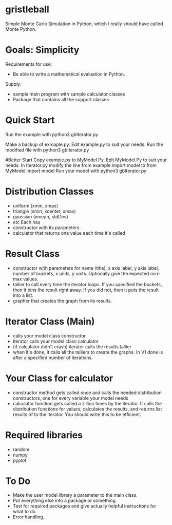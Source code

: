 # gristleball
Simple Monte Carlo Simulation in Python, which I really should have called Monte Python. 

# Goals: Simplicity
Requirements for use: 
* Be able to write a mathematical evaluation in Python.

Supply: 
* sample main program with sample calculator classes
* Package that contains all the support classes

# Quick Start
Run the example with 
python3 gbIterator.py

Make a backup of exmaple.py.
Edit example.py to suit your needs. 
Run the modified file with 
python3 gbIterator.py

#Better Start
Copy example.py to MyModel.Py. 
Edit MyModel.Py to suit your needs.
In Iterator.py modify the line
from example import model
to
from MyModel import model
Run your model with 
python3 gbIterator.py

# Distribution Classes
* uniform (xmin, xmax)
* triangle (xmin, xcenter, xmax)
* gaussian (xmean, stdDev)
* etc
Each has 
* constructor with its parameters
* calculator that returns one value each time it's called

# Result Class
* constructor with parameters for name (title), x axis label, y axis label, number of buckets, x units, y units. Optionally give the expected min-max values. 
* tallier to call every time the iterator loops. If you specified the buckets, then it bins the result right away. If you did not, then it puts the result into a list. 
* grapher that creates the graph from its results. 

# Iterator Class (Main)
* calls your model class constructor
* iterator calls your model class calculator
* (if calculator didn't crash) iterator calls the results tallier
* when it's done, it calls all the talliers to create the graphs. In V1 done is after a specified number of iterations. 

# Your Class for calculator
* constructor method gets called once and calls the needed distribution constructors, one for every variable your model needs
* calculator function gets called a zillion times by the iterator. It calls the distribution functions for values, calculates the results, and returns list results of to the iterator. You should write this to be efficient. 

# Required libraries
* random
* numpy
* pyplot

# To Do
* Make the user model library a parameter to the main class. 
* Put everything else into a package or something. 
* Test for required packages and give actually helpful instructions for what to do. 
* Error handling.
